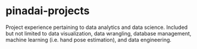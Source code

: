 # pinadai-projects
Project experience pertaining to data analytics and data science. Included but not limited to data visualization, data wrangling, database management, machine learning (i.e. hand pose estimation), and data engineering.
